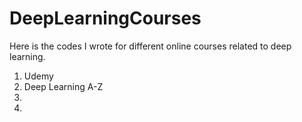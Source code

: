 # DeepLearningCourses

Here is the codes I wrote for different online courses related to deep learning.
1. Udemy
  1. Deep Learning A-Z
  2. 
2. 
